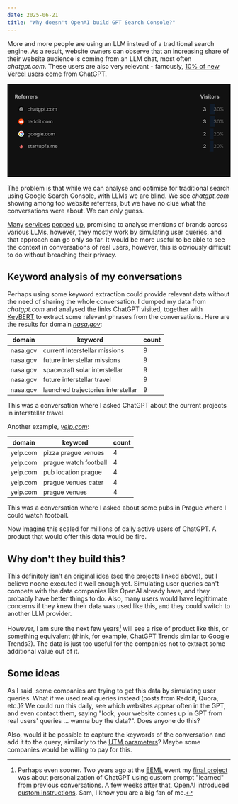 ```yaml
---
date: 2025-06-21
title: "Why doesn't OpenAI build GPT Search Console?"
---
```


More and more people are using an LLM instead of a traditional search engine. As a result, website owners can observe that an increasing share of their website audience is coming from an LLM chat, most often *chatgpt.com*. These users are also very relevant - famously, [10% of new Vercel users come](https://vercel.com/blog/how-were-adapting-seo-for-llms-and-ai-search) from ChatGPT.

![Umami Analytics showing chatgpt.com as referrer](/umami-analytics.png)

The problem is that while we can analyse and optimise for traditional search using Google Search Console, with LLMs we are blind. We see *chatgpt.com* showing among top website referrers, but we have no clue what the conversations were about. We can only guess.

[Many](https://llmrefs.com/?ref=róbert) [services](https://www.athenahq.ai/) [popped](https://mentionedby.ai) [up](https://productrank.ai/), promising to analyse mentions of brands across various LLMs, however, they mostly work by simulating user queries, and that approach can go only so far. It would be more useful to be able to see the context in conversations of real users, however, this is obviously difficult to do without breaching their privacy.

## Keyword analysis of my conversations

Perhaps using some keyword extraction could provide relevant data without the need of sharing the whole conversation. I dumped my data from *chatgpt.com* and analysed the links ChatGPT visited, together with [KeyBERT](https://github.com/MaartenGr/KeyBERT) to extract some relevant phrases from the conversations. Here are the results for domain [*nasa.gov*](https://nasa.gov):

| domain | keyword | count |
|---------|--------|-------|
| nasa.gov | current interstellar missions | 9 |
| nasa.gov | future interstellar missions | 9 |
| nasa.gov | spacecraft solar interstellar | 9 |
| nasa.gov | future interstellar travel | 9 |
| nasa.gov | launched trajectories interstellar | 9 |

This was a conversation where I asked ChatGPT about the current projects in interstellar travel.

Another example, [*yelp.com*](https://yelp.com):

| domain | keyword | count |
|---------|--------|-------|
| yelp.com | pizza prague venues | 4 |
| yelp.com | prague watch football | 4 |
| yelp.com | pub location prague | 4 |
| yelp.com | prague venues cater | 4 |
| yelp.com | prague venues | 4 |

This was a conversation where I asked about some pubs in Prague where I could watch football.

Now imagine this scaled for millions of daily active users of ChatGPT. A product that would offer this data would be fire.

## Why don't they build this?

This definitely isn't an original idea (see the projects linked above), but I believe noone executed it well enough yet. Simulating user queries can't compete with the data companies like OpenAI already have, and they probably have better things to do. Also, many users would have legititimate concerns if they knew their data was used like this, and they could switch to another LLM provider.

However, I am sure the next few years[^1] will see a rise of product like this, or something equivalent (think, for example, ChatGPT Trends similar to Google Trends?). The data is just too useful for the companies not to extract some additional value out of it.

## Some ideas

As I said, some companies are trying to get this data by simulating user queries. What if we used real queries instead (posts from Reddit, Quora, etc.)? We could run this daily, see which websites appear often in the GPT, and even contact them, saying "look, your website comes up in GPT from real users' queries ... wanna buy the data?". Does anyone do this?

Also, would it be possible to capture the keywords of the conversation and add it to the query, similarly to the [UTM parameters](https://en.wikipedia.org/wiki/UTM_parameters)? Maybe some companies would be willing to pay for this.

[^1]: Perhaps even sooner. Two years ago at the [EEML](https://www.eeml.eu/) event my [final project](https://www.youtube.com/live/Sg4kUSvl7qI?si=JgxSOl-HJoBPbqNQ&t=18560) was about personalization of ChatGPT using custom prompt "learned" from previous conversations. A few weeks after that, OpenAI introduced [custom instructions](https://openai.com/index/custom-instructions-for-chatgpt/). Sam, I know you are a big fan of me.